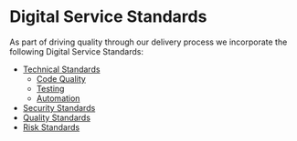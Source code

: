 # Digital Service Standards

As part of driving quality through our delivery process we incorporate the following Digital Service Standards:

* [Technical Standards](/delivery_recipe/technical-delivery/README.md)
	* [Code Quality](/delivery_recipe/technical-delivery/code-quality/README.md)
	* [Testing](/delivery_recipe/technical-delivery/testing/README.md)
	* [Automation](/delivery_recipe/technical-delivery/automation/README.md)
* [Security Standards](/delivery_recipe/technical-delivery/security/README.md)
* [Quality Standards]()
* [Risk Standards]()